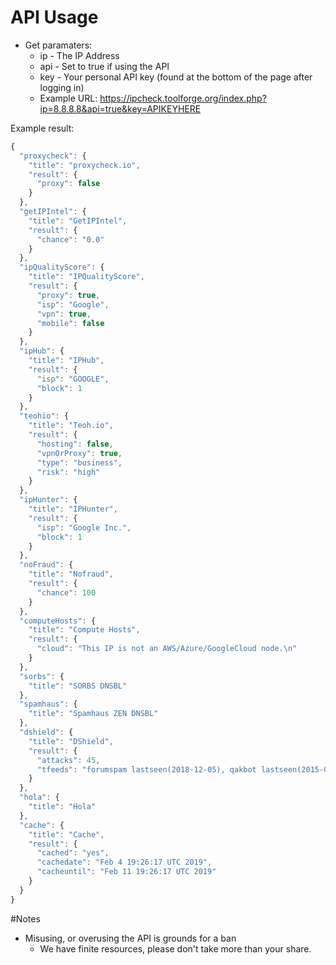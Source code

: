 # API Usage

* Get paramaters:
  * ip - The IP Address
  * api - Set to true if using the API
  * key - Your personal API key (found at the bottom of the page after logging in)
  * Example URL: https://ipcheck.toolforge.org/index.php?ip=8.8.8.8&api=true&key=APIKEYHERE
  
Example result:
```javascript
{
  "proxycheck": {
    "title": "proxycheck.io",
    "result": {
      "proxy": false
    }
  },
  "getIPIntel": {
    "title": "GetIPIntel",
    "result": {
      "chance": "0.0"
    }
  },
  "ipQualityScore": {
    "title": "IPQualityScore",
    "result": {
      "proxy": true,
      "isp": "Google",
      "vpn": true,
      "mobile": false
    }
  },
  "ipHub": {
    "title": "IPHub",
    "result": {
      "isp": "GOOGLE",
      "block": 1
    }
  },
  "teohio": {
    "title": "Teoh.io",
    "result": {
      "hosting": false,
      "vpnOrProxy": true,
      "type": "business",
      "risk": "high"
    }
  },
  "ipHunter": {
    "title": "IPHunter",
    "result": {
      "isp": "Google Inc.",
      "block": 1
    }
  },
  "noFraud": {
    "title": "Nofraud",
    "result": {
      "chance": 100
    }
  },
  "computeHosts": {
    "title": "Compute Hosts",
    "result": {
      "cloud": "This IP is not an AWS/Azure/GoogleCloud node.\n"
    }
  },
  "sorbs": {
    "title": "SORBS DNSBL"
  },
  "spamhaus": {
    "title": "Spamhaus ZEN DNSBL"
  },
  "dshield": {
    "title": "DShield",
    "result": {
      "attacks": 45,
      "tfeeds": "forumspam lastseen(2018-12-05), qakbot lastseen(2015-04-03)"
    }
  },
  "hola": {
    "title": "Hola"
  },
  "cache": {
    "title": "Cache",
    "result": {
      "cached": "yes",
      "cachedate": "Feb 4 19:26:17 UTC 2019",
      "cacheuntil": "Feb 11 19:26:17 UTC 2019"
    }
  }
}
```

#Notes

* Misusing, or overusing the API is grounds for a ban
  * We have finite resources, please don't take more than your share.
